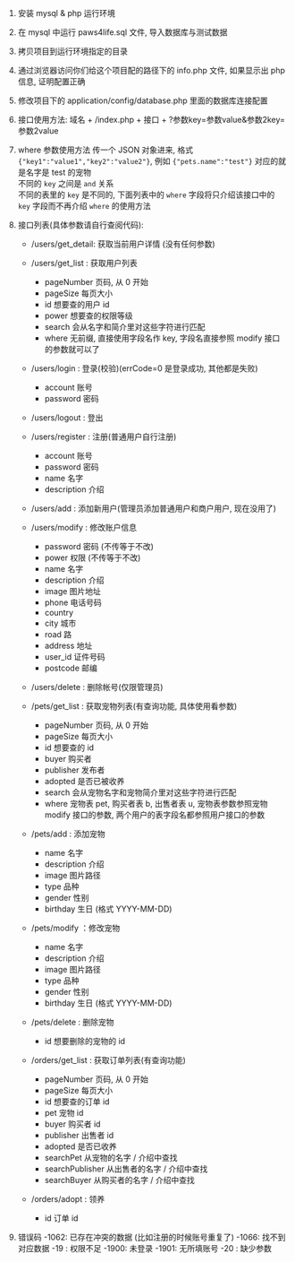 1. 安装 mysql & php 运行环境
2. 在 mysql 中运行 paws4life.sql 文件, 导入数据库与测试数据
3. 拷贝项目到运行环境指定的目录
4. 通过浏览器访问你们给这个项目配的路径下的 info.php 文件, 如果显示出 php 信息, 证明配置正确
5. 修改项目下的 application/config/database.php 里面的数据库连接配置
6. 接口使用方法: 
   域名 + /index.php + 接口 + ?参数key=参数value&参数2key=参数2value
7. where 参数使用方法
   传一个 JSON 对象进来, 格式 `{"key1":"value1","key2":"value2"}`, 例如 `{"pets.name":"test"}` 对应的就是名字是 test 的宠物<br/>
   不同的 `key` 之间是 `and` 关系<br/>
   不同的表里的 `key` 是不同的, 下面列表中的 `where` 字段将只介绍该接口中的 `key` 字段而不再介绍 `where` 的使用方法
7. 接口列表(具体参数请自行查阅代码):
   + /users/get_detail: 获取当前用户详情 (没有任何参数)
   + /users/get_list  : 获取用户列表
     - pageNumber 页码, 从 0 开始
     - pageSize 每页大小
     - id 想要查的用户 id
     - power 想要查的权限等级
     - search 会从名字和简介里对这些字符进行匹配
     - where 无前缀, 直接使用字段名作 key, 字段名直接参照 modify 接口的参数就可以了

   + /users/login     : 登录(校验)(errCode=0 是登录成功, 其他都是失败)
     - account 账号
     - password 密码

   + /users/logout    : 登出
   + /users/register  : 注册(普通用户自行注册)
     - account 账号
     - password 密码
     - name 名字
     - description 介绍

   + /users/add       : 添加新用户(管理员添加普通用户和商户用户, 现在没用了)
   + /users/modify    : 修改账户信息
     - password 密码 (不传等于不改)
     - power 权限 (不传等于不改)
     - name 名字
     - description 介绍
     - image 图片地址
     - phone 电话号码
     - country
     - city 城市
     - road 路
     - address 地址
     - user_id 证件号码
     - postcode 邮编

   + /users/delete    : 删除帐号(仅限管理员)

   + /pets/get_list	: 获取宠物列表(有查询功能, 具体使用看参数)
     - pageNumber 页码, 从 0 开始
     - pageSize 每页大小
     - id 想要查的 id
     - buyer 购买者
     - publisher 发布者
     - adopted 是否已被收养
     - search 会从宠物名字和宠物简介里对这些字符进行匹配
     - where 宠物表 pet, 购买者表 b, 出售者表 u, 宠物表参数参照宠物 modify 接口的参数, 两个用户的表字段名都参照用户接口的参数
   + /pets/add		: 添加宠物
     - name 名字
     - description 介绍
     - image 图片路径
     - type 品种
     - gender 性别
     - birthday 生日 (格式 YYYY-MM-DD)

   + /pets/modify		：修改宠物
     - name 名字
     - description 介绍
     - image 图片路径
     - type 品种
     - gender 性别
     - birthday 生日 (格式 YYYY-MM-DD)
   + /pets/delete		: 删除宠物
     - id 想要删除的宠物的 id

   + /orders/get_list	: 获取订单列表(有查询功能)
     - pageNumber 页码, 从 0 开始
     - pageSize 每页大小
     - id 想要查的订单 id
     - pet 宠物 id
     - buyer 购买者 id
     - publisher 出售者 id
     - adopted 是否已收养
     - searchPet 从宠物的名字 / 介绍中查找
     - searchPublisher 从出售者的名字 / 介绍中查找
     - searchBuyer 从购买者的名字 / 介绍中查找
   + /orders/adopt	: 领养
     - id 订单 id

8. 错误码
   -1062: 已存在冲突的数据 (比如注册的时候账号重复了)
   -1066: 找不到对应数据
   -19  : 权限不足
   -1900: 未登录
   -1901: 无所填账号
   -20  : 缺少参数

